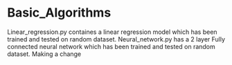 # Basic_Algorithms
Linear_regression.py containes a linear regression model which has been trained and tested on random dataset.
Neural_network.py has a 2 layer Fully connected neural network which has been trained and tested on random dataset.
Making a change